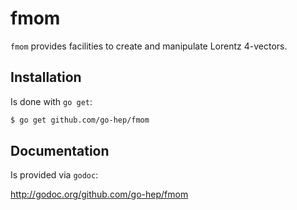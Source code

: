 fmom
====

`fmom` provides facilities to create and manipulate Lorentz 4-vectors.

## Installation

Is done with `go get`:

```sh
$ go get github.com/go-hep/fmom
```

## Documentation

Is provided via `godoc`:

  http://godoc.org/github.com/go-hep/fmom

